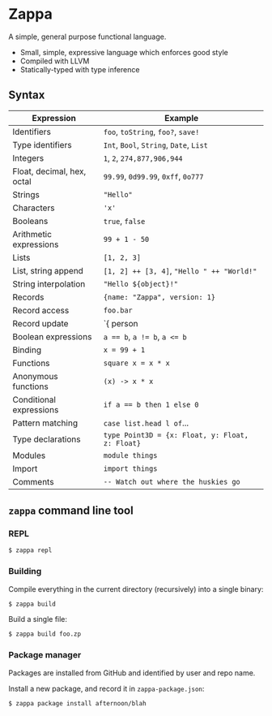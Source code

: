 # Zappa

A simple, general purpose functional language.

- Small, simple, expressive language which enforces good style
- Compiled with LLVM
- Statically-typed with type inference

## Syntax

| Expression                  | Example                                         |
| --------------------------- | ----------------------------------------------- |
| Identifiers                 | `foo`, `toString`, `foo?`, `save!`              |
| Type identifiers            | `Int`, `Bool`, `String`, `Date`, `List`         |
| Integers                    | `1`, `2`, `274,877,906,944`                     |
| Float, decimal, hex, octal  | `99.99`, `0d99.99`, `0xff`, `0o777`             |
| Strings                     | `"Hello"`                                       |
| Characters                  | `'x'`                                           |
| Booleans                    | `true`, `false`                                 |
| Arithmetic expressions      | `99 + 1 - 50`                                   |
| Lists                       | `[1, 2, 3]`                                     |
| List, string append         | `[1, 2] ++ [3, 4]`, `"Hello " ++ "World!"`      |
| String interpolation        | `"Hello ${object}!"`                            |
| Records                     | `{name: "Zappa", version: 1}`                   |
| Record access               | `foo.bar`                                       |
| Record update               | `{ person | name = "George" }`                  |
| Boolean expressions         | `a == b`, `a != b`, `a <= b`                    |
| Binding                     | `x = 99 + 1`                                    |
| Functions                   | `square x = x * x`                              |
| Anonymous functions         | `(x) -> x * x`                                  |
| Conditional expressions     | `if a == b then 1 else 0`                       |
| Pattern matching            | `case list.head l of`...                        |
| Type declarations           | `type Point3D = {x: Float, y: Float, z: Float}` |
| Modules                     | `module things`                                 |
| Import                      | `import things`                                 |
| Comments                    | `-- Watch out where the huskies go`             |

## `zappa` command line tool

### REPL

```sh
$ zappa repl
```

### Building

Compile everything in the current directory (recursively) into a single binary:

```sh
$ zappa build
```

Build a single file:

```sh
$ zappa build foo.zp
```

### Package manager

Packages are installed from GitHub and identified by user and repo name.

Install a new package, and record it in `zappa-package.json`:

```sh
$ zappa package install afternoon/blah
```
